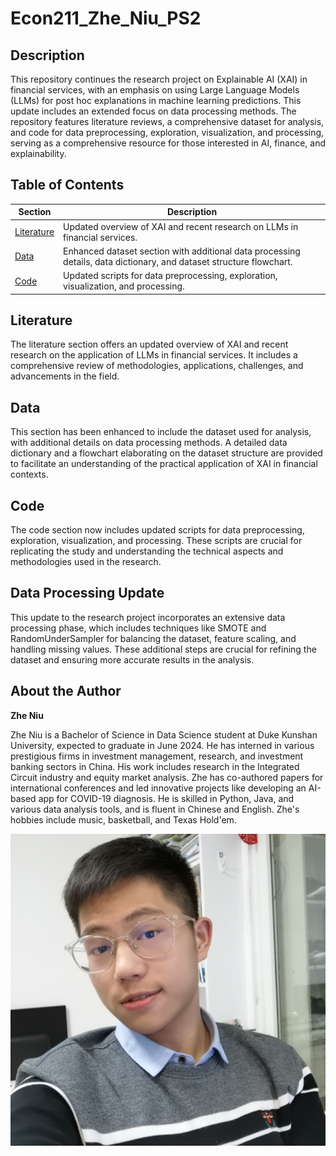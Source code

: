 # Econ211_Zhe_Niu_PS2

## Description
This repository continues the research project on Explainable AI (XAI) in financial services, with an emphasis on using Large Language Models (LLMs) for post hoc explanations in machine learning predictions. This update includes an extended focus on data processing methods. The repository features literature reviews, a comprehensive dataset for analysis, and code for data preprocessing, exploration, visualization, and processing, serving as a comprehensive resource for those interested in AI, finance, and explainability.

## Table of Contents
| Section | Description |
| ------- | ----------- |
| [Literature](#literature) | Updated overview of XAI and recent research on LLMs in financial services. |
| [Data](#data) | Enhanced dataset section with additional data processing details, data dictionary, and dataset structure flowchart. |
| [Code](#code) | Updated scripts for data preprocessing, exploration, visualization, and processing. |

## Literature
The literature section offers an updated overview of XAI and recent research on the application of LLMs in financial services. It includes a comprehensive review of methodologies, applications, challenges, and advancements in the field.

## Data
This section has been enhanced to include the dataset used for analysis, with additional details on data processing methods. A detailed data dictionary and a flowchart elaborating on the dataset structure are provided to facilitate an understanding of the practical application of XAI in financial contexts.

## Code
The code section now includes updated scripts for data preprocessing, exploration, visualization, and processing. These scripts are crucial for replicating the study and understanding the technical aspects and methodologies used in the research.

## Data Processing Update
This update to the research project incorporates an extensive data processing phase, which includes techniques like SMOTE and RandomUnderSampler for balancing the dataset, feature scaling, and handling missing values. These additional steps are crucial for refining the dataset and ensuring more accurate results in the analysis.

## About the Author
**Zhe Niu**

Zhe Niu is a Bachelor of Science in Data Science student at Duke Kunshan University, expected to graduate in June 2024. He has interned in various prestigious firms in investment management, research, and investment banking sectors in China. His work includes research in the Integrated Circuit industry and equity market analysis. Zhe has co-authored papers for international conferences and led innovative projects like developing an AI-based app for COVID-19 diagnosis. He is skilled in Python, Java, and various data analysis tools, and is fluent in Chinese and English. Zhe's hobbies include music, basketball, and Texas Hold'em.

![nz](nz_profile.png)
